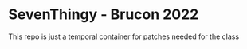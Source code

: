 # SevenThingy - Brucon 2022

This repo is just a temporal container for patches needed for the class

